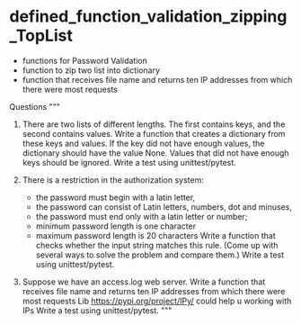 # defined_function_validation_zipping_TopList
- functions for Password Validation 
- function to zip two list into dictionary
- function that receives file name and returns ten IP addresses from which there were most requests


Questions
"""
1. There are two lists of different lengths. The first contains keys, and the second contains values.
Write a function that creates a dictionary from these keys and values.
If the key did not have enough values, the dictionary should have the value None.
Values that did not have enough keys should be ignored.
Write a test using unittest/pytest.

2. There is a restriction in the authorization system:
    * the password must begin with a latin letter,
    * the password can consist of Latin letters, numbers, dot and minuses,
    * the password must end only with a latin letter or number;
    * minimum password length is one character
    * maximum password length is 20 characters
Write a function that checks whether the input string matches this rule.
(Come up with several ways to solve the problem and compare them.)
Write a test using unittest/pytest.

3. Suppose we have an access.log web server.
Write a function that receives file name and returns ten IP addresses from which there were most requests
Lib https://pypi.org/project/IPy/ could help u working with IPs
Write a test using unittest/pytest.
"""
